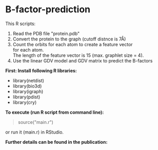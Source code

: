 # **B-factor-prediction**
This R scripts:
1) Read the PDB file "protein.pdb" <br>
2) Convert the protein to the graph (cutoff distnce is 7Å) <br>
3) Count the orbits for each atom to create a feature vector <br> 
   for each atom. <br>
   The length of the feature vector is 15 (max. graphlet size = 4). <br>
5) Use the linear GDV model and GDV matrix to predict the B-factors <br>

**First: Install following R libraries:**
* library(netdist)
* library(bio3d)
* library(igraph)
* library(pdist)
* library(cry)

**To execute (run R script from command line):** 
> source("main.r")

or run it (main.r) in RStudio.

**Further details can be found in the publication:**
